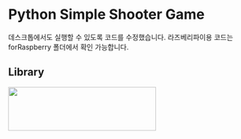 # Python Simple Shooter Game

데스크톱에서도 실행할 수 있도록 코드를 수정했습니다.
라즈베리파이용 코드는 forRaspberry 폴더에서 확인 가능합니다.

## Library
<img width=300 height=89 src="https://user-images.githubusercontent.com/67512011/122669969-94002a00-d1fa-11eb-991b-60af09d870fc.gif">
